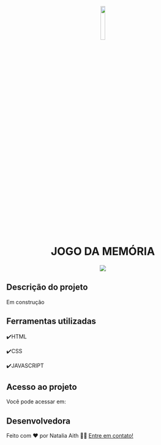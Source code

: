 <p align="center">
<img width=15% src="https://.png"> 
<h1 align="center">JOGO DA MEMÓRIA</h1>
</p>
<p align="center">
<img src="http://img.shields.io/static/v1?label=STATUS&message=EM+ANDAMENTO&color=GREEN&style=for-the-badge"/>
</p>


## Descrição do projeto 

<p align="justify">
  Em construção
</p>

## Ferramentas utilizadas
:heavy_check_mark:HTML

:heavy_check_mark:CSS

:heavy_check_mark:JAVASCRIPT
###

## Acesso ao projeto

Você pode acessar em: 

## Desenvolvedora

Feito com ❤️ por Natalia Aith 👋🏽 [Entre em contato!](https://www.linkedin.com/in/natalia-aith)
